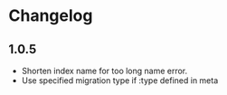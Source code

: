 # Changelog

## 1.0.5

- Shorten index name for too long name error.
- Use specified migration type if :type defined in meta
